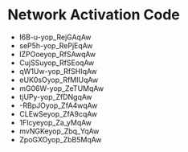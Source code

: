 # Network Activation Code
* I6B-u-yop_RejGAqAw
* seP5h-yop_RePjEqAw
* lZPOoeyop_RfSAwqAw
* CujSSuyop_RfSEoqAw
* qW1Uw-yop_RfSHIqAw
* eUK0sOyop_RfMIUqAw
* mG06W-yop_ZeTUMqAw
* tjUPy-yop_ZfDNgqAw
* -RBpJOyop_ZfA4wqAw
* CLEwSeyop_ZfA9cqAw
* 1FIcyeyop_Za_yMqAw
* mvNGKeyop_Zbq_YqAw
* ZpoGXOyop_ZbB5MqAw